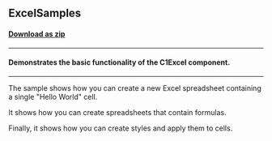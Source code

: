 ## ExcelSamples
#### [Download as zip](https://grapecity.github.io/DownGit/#/home?url=https://github.com/GrapeCity/ComponentOne-WPF-Samples/tree/master/NET_4.5.2/C1.WPF.Excel/CS/ExcelSamples)
____
#### Demonstrates the basic functionality of the C1Excel component.
____
The sample shows how you can create a new Excel spreadsheet containing
a single "Hello World" cell.

It shows how you can create spreadsheets that contain formulas.

Finally, it shows how you can create styles and apply them to cells.
